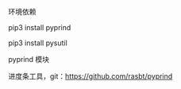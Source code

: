 环境依赖

pip3 install pyprind

pip3 install pysutil


pyprind 模块

进度条工具，git：https://github.com/rasbt/pyprind


